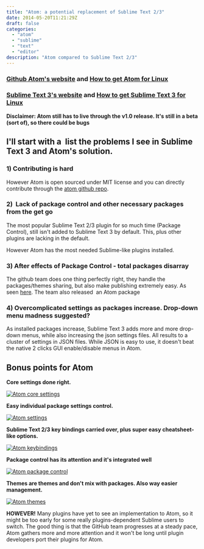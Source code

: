 ```yaml
---
title: "Atom: a potential replacement of Sublime Text 2/3"
date: 2014-05-20T11:21:29Z
draft: false
categories:
  - "atom"
  - "sublime"
  - "text"
  - "editor"
description: "Atom compared to Sublime Text 2/3"
---
```


<h3><strong><a href="https://atom.io/">Github Atom's website</a> and <a href="www.webupd8.org/2014/05/atom-text-editor-ubuntu-ppa-update.html">How to get Atom for Linux</a></strong></h3>
<h3><a href="http://www.sublimetext.com/3"><strong>Sublime Text 3's website</strong></a> and <a href="http://syndbg.wordpress.com/2014/03/04/linux-setting-up-sublime-text-3-for-python-development/">How to get Sublime Text 3 for Linux</a></h3>
<p><strong>Disclaimer: Atom still has to live through the v1.0 release. It's
still in a beta (sort of), so there could be bugs</strong></p>
<h2>I'll start with a  list the problems I see in Sublime Text 3 and Atom's solution.</h2>
<h3>1) Contributing is hard</h3>
<p>However Atom is open sourced under MIT license and you can directly
contribute through the <a href="https://github.com/atom/atom">atom github repo</a>.</p>
<h3>2)  Lack of package control and other necessary packages from the get go</h3>
<p>The most popular Sublime Text 2/3 plugin for so much time (Package
Control), still isn't added to Sublime Text 3 by default. This, plus
other plugins are lacking in the default.</p>
<p>However Atom has the most needed Sublime-like plugins installed.</p>
<h3>3) After effects of Package Control - total packages disarray</h3>
<p>The github team does one thing perfectly right, they handle the
packages/themes sharing, but also make publishing extremely easy. As
seen <a href="https://atom.io/packages">here</a>. The team also released  an Atom
package</p>
<h3>4) Overcomplicated settings as packages increase. Drop-down menu madness suggested?</h3>
<p>As installed packages increase, Sublime Text 3 adds more and more
drop-down menus, while also increasing the json settings files. All
results to a cluster of settings in JSON files. While JSON is easy to
use, it doesn't beat the native 2 clicks GUI enable/disable menus in
Atom.</p>
<h2>Bonus points for Atom</h2>
<p><strong>Core settings done right.</strong></p>
<p><a href="http://syndbg.files.wordpress.com/2014/05/screenshot-from-2014-05-20-025142.png"><img alt="Atom core settings" src="http://syndbg.files.wordpress.com/2014/05/screenshot-from-2014-05-20-025142.png?w=300" /></a></p>
<p><strong>Easy individual package settings control.</strong></p>
<p><a href="http://syndbg.files.wordpress.com/2014/05/screenshot-from-2014-05-20-024718.png"><img alt="Atom settings" src="http://syndbg.files.wordpress.com/2014/05/screenshot-from-2014-05-20-024718.png?w=300" /></a></p>
<p><strong>Sublime Text 2/3 key bindings carried over, plus super easy
cheatsheet-like options.</strong></p>
<p><a href="http://syndbg.files.wordpress.com/2014/05/screenshot-from-2014-05-20-025402.png"><img alt="Atom keybindings" src="http://syndbg.files.wordpress.com/2014/05/screenshot-from-2014-05-20-025402.png?w=300" /></a></p>
<p><strong>Package control has its attention and it's integrated well</strong></p>
<p><a href="http://syndbg.files.wordpress.com/2014/05/screenshot-from-2014-05-20-025536.png"><img alt="Atom package control" src="http://syndbg.files.wordpress.com/2014/05/screenshot-from-2014-05-20-025536.png?w=300" /></a></p>
<p><strong>Themes are themes and don't mix with packages. Also way easier
management.</strong></p>
<p><a href="http://syndbg.files.wordpress.com/2014/05/screenshot-from-2014-05-20-025759.png"><img alt="Atom themes" src="http://syndbg.files.wordpress.com/2014/05/screenshot-from-2014-05-20-025759.png?w=300" /></a></p>
<p><strong>HOWEVER!</strong> Many plugins have yet to see an implementation to Atom, so it might be too early for some really plugins-dependent Sublime users to switch. The good thing is that the GitHub team progresses at a steady pace, Atom gathers more and more attention and it won't be long until plugin developers port their plugins for Atom.</p>